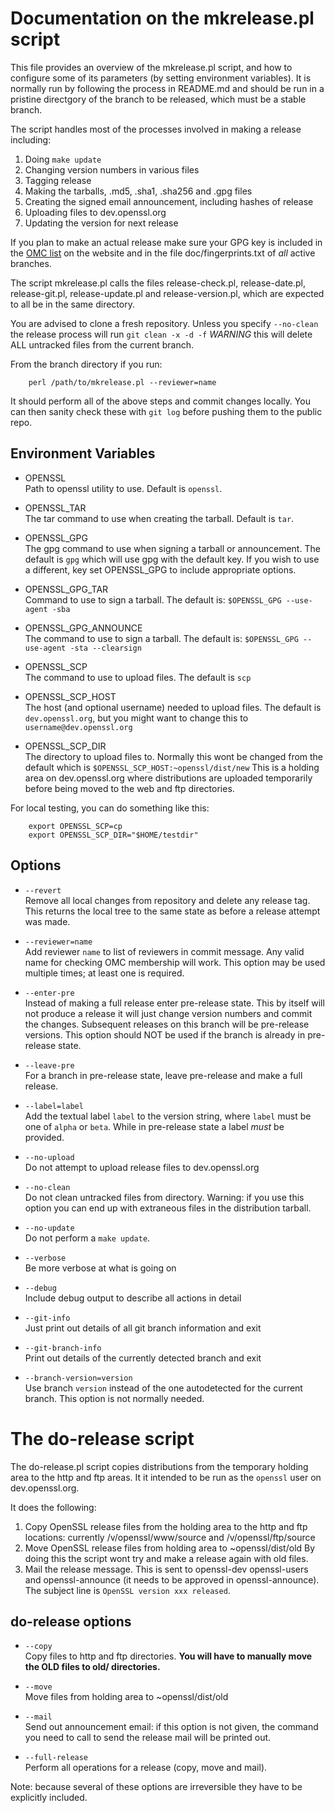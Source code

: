 # Documentation on the mkrelease.pl script

This file provides an overview of the mkrelease.pl script, and how to
configure some of its parameters (by setting environment variables).
It is normally run by following the process in README.md and should be
run in a pristine directgory of the branch to be released, which must
be a stable branch.

The script handles most of the processes involved in making a release
including:

1. Doing `make update`
2. Changing version numbers in various files
3. Tagging release
4. Making the tarballs, .md5, .sha1, .sha256 and .gpg files
5. Creating the signed email announcement, including hashes of release
6. Uploading files to dev.openssl.org
7. Updating the version for next release

If you plan to make an actual release make sure your GPG key is included
in the [OMC list](https://www.openssl.org/community/omc.html) on the website
and in the file doc/fingerprints.txt of *all* active branches.

The script mkrelease.pl calls the files release-check.pl, release-date.pl,
release-git.pl, release-update.pl and release-version.pl, which are expected
to all be in the same directory.

You are advised to clone a fresh repository. Unless you specify `--no-clean`
the release process will run `git clean -x -d -f`
*WARNING* this will delete ALL untracked files from the current branch.

From the branch directory if you run:

        perl /path/to/mkrelease.pl --reviewer=name

It should perform all of the above steps and commit changes locally. You can
then sanity check these with `git log` before pushing them to the public repo.

## Environment Variables

- OPENSSL<br>
  Path to openssl utility to use. Default is `openssl`.

- OPENSSL_TAR<br>
  The tar command to use when creating the tarball. Default is `tar`.

- OPENSSL_GPG<br>
  The gpg command to use when signing a tarball or announcement.
  The default is `gpg` which will use gpg with the default key.
  If you wish to use a different, key set OPENSSL_GPG to include
  appropriate options.

- OPENSSL_GPG_TAR<br>
  Command to use to sign a tarball.
  The default is: `$OPENSSL_GPG --use-agent -sba`

- OPENSSL_GPG_ANNOUNCE<br>
  The command to use to sign a tarball.
  The default is: `$OPENSSL_GPG --use-agent -sta --clearsign`

- OPENSSL_SCP<br>
  The command to use to upload files.
  The default is `scp`

- OPENSSL_SCP_HOST<br>
  The host (and optional username) needed to upload files.
  The default is `dev.openssl.org`, but you might want to change this to
  `username@dev.openssl.org`

- OPENSSL_SCP_DIR<br>
  The directory to upload files to.
  Normally this wont be changed from the default which is
  `$OPENSSL_SCP_HOST:~openssl/dist/new`
  This is a holding area on dev.openssl.org where distributions are uploaded
  temporarily before being moved to the web and ftp directories.

For local testing, you can do something like this:

        export OPENSSL_SCP=cp
        export OPENSSL_SCP_DIR="$HOME/testdir"

## Options

- `--revert`<br>
  Remove all local changes from repository and delete any release tag. This
  returns the local tree to the same state as before a release attempt was
  made.

- `--reviewer=name`<br>
  Add reviewer `name` to list of reviewers in commit message. Any valid
  name for checking OMC membership will work.
  This option may be used multiple times; at least one is required.

- `--enter-pre`<br>
  Instead of making a full release enter pre-release state. This by itself
  will not produce a release it will just change version numbers and commit
  the changes. Subsequent releases on this branch will be pre-release
  versions. This option should NOT be used if the branch is already in
  pre-release state.

- `--leave-pre`<br>
  For a branch in pre-release state, leave pre-release and make a full release.

- `--label=label`<br>
   Add the textual label `label` to the version string, where `label` must be
   one of `alpha` or `beta`. While in pre-release state a label *must* be
   provided.

- `--no-upload`<br>
  Do not attempt to upload release files to dev.openssl.org

- `--no-clean`<br>
  Do not clean untracked files from directory. Warning: if you use this option
  you can end up with extraneous files in the distribution tarball.

- `--no-update`<br>
  Do not perform a `make update`.

- `--verbose`<br>
  Be more verbose at what is going on

- `--debug`<br>
  Include debug output to describe all actions in detail

- `--git-info`<br>
  Just print out details of all git branch information and exit

- `--git-branch-info`<br>
  Print out details of the currently detected branch and exit

- `--branch-version=version`<br>
  Use branch `version` instead of the one autodetected for the current branch.
  This option is not normally needed.

# The do-release script

The do-release.pl script copies distributions from the temporary holding area
to the http and ftp areas. It it intended to be run as the `openssl` user on
dev.openssl.org.

It does the following:

1. Copy OpenSSL release files from the holding area to the http and ftp
   locations: currently /v/openssl/www/source and /v/openssl/ftp/source
2. Move OpenSSL release files from holding area to ~openssl/dist/old By
   doing this the script wont try and make a release again with old files.
3. Mail the release message. This is sent to openssl-dev openssl-users and
   openssl-announce (it needs to be approved in openssl-announce). The
   subject line is `OpenSSL version xxx released`.

## do-release options

- `--copy`<br>
  Copy files to http and ftp directories.  **You will have to manually move
  the OLD files to old/<SUBDIR> directories.**

- `--move`<br>
  Move files from holding area to ~openssl/dist/old

- `--mail`<br>
  Send out announcement email: if this option is not given, the command you
  need to call to send the release mail will be printed out.

- `--full-release`<br>
  Perform all operations for a release (copy, move and mail).

Note: because several of these options are irreversible they have to be
explicitly included.
